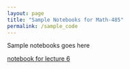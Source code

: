 ```yaml
---
layout: page
title: "Sample Notebooks for Math-485"
permalink: /sample_code
---
```


Sample notebooks goes here

[notebook for lecture 6](https://github.com/yingli/Math485/sample_code/tabular_data/tabular_data_06.pdf)


